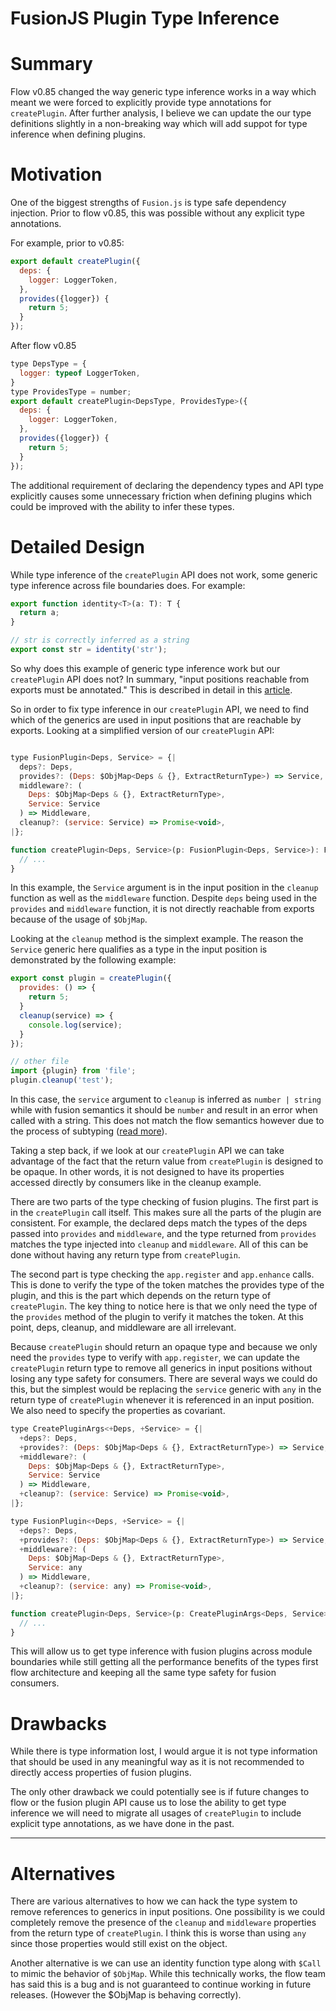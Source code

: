 # FusionJS Plugin Type Inference

# Summary

Flow v0.85 changed the way generic type inference works in a way which meant we were forced to explicitly provide type annotations for `createPlugin`. 
After further analysis, I believe we can update the our type definitions slightly in a non-breaking way which will add suppot for type inference when
defining plugins.

# Motivation

One of the biggest strengths of `Fusion.js` is type safe dependency injection. Prior to flow v0.85, this was possible without any explicit type annotations.

For example, prior to v0.85:

```js
export default createPlugin({
  deps: {
    logger: LoggerToken,
  },
  provides({logger}) {
    return 5;
  }
});
```

After flow v0.85

```js
type DepsType = {
  logger: typeof LoggerToken,
}
type ProvidesType = number;
export default createPlugin<DepsType, ProvidesType>({
  deps: {
    logger: LoggerToken,
  },
  provides({logger}) {
    return 5;
  }
});
```

The additional requirement of declaring the dependency types and API type explicitly causes some unnecessary friction when defining plugins which could be improved
with the ability to infer these types.

# Detailed Design

While type inference of the `createPlugin` API does not work, some generic type inference across file boundaries does. For example:

```js
export function identity<T>(a: T): T {
  return a;
}

// str is correctly inferred as a string
export const str = identity('str');
```

So why does this example of generic type inference work but our `createPlugin` API does not? In summary, "input positions reachable from exports must be annotated."
This is described in detail in this [article](https://medium.com/flow-type/asking-for-required-annotations-64d4f9c1edf8).

So in order to fix type inference in our `createPlugin` API, we need to find which of the generics are used in input positions that are reachable by exports.
Looking at a simplified version of our `createPlugin` API:

```js

type FusionPlugin<Deps, Service> = {|
  deps?: Deps,
  provides?: (Deps: $ObjMap<Deps & {}, ExtractReturnType>) => Service,
  middleware?: (
    Deps: $ObjMap<Deps & {}, ExtractReturnType>,
    Service: Service
  ) => Middleware,
  cleanup?: (service: Service) => Promise<void>,
|};

function createPlugin<Deps, Service>(p: FusionPlugin<Deps, Service>): FusionPlugin<Deps, Service> {
  // ...
}
```

In this example, the `Service` argument is in the input position in the `cleanup` function as well as the `middleware` function. Despite `deps` being used
in the `provides` and `middleware` function, it is not directly reachable from exports because of the usage of `$ObjMap`. 

Looking at the `cleanup` method is the simplext example. The reason the `Service` generic here qualifies as a type in the input position is demonstrated by
the following example:

```js
export const plugin = createPlugin({
  provides: () => {
    return 5;
  }
  cleanup(service) => {
    console.log(service);
  }
});

// other file
import {plugin} from 'file';
plugin.cleanup('test');
```

In this case, the `service` argument to `cleanup` is inferred as `number | string` while with fusion semantics it should be `number` and result in an error
when called with a string. This does not match the flow semantics however due to the process of subtyping ([read more](https://flow.org/en/docs/lang/subtypes/)).

Taking a step back, if we look at our `createPlugin` API we can take advantage of the fact that the return value from `createPlugin` is designed to be opaque.
In other words, it is not designed to have its properties accessed directly by consumers like in the cleanup example. 

There are two parts of the type checking of fusion plugins. The first part is in the `createPlugin` call itself. This makes sure all the parts of the plugin are 
consistent. For example, the declared deps match the types of the deps passed into `provides` and `middleware`, and the type returned from `provides` matches the 
type injected into `cleanup` and `middleware`. All of this can be done without having any return type from `createPlugin`.

The second part is type checking the `app.register` and `app.enhance` calls. This is done to verify the type of the token matches the provides type of the plugin, 
and this is the part which depends on the return type of `createPlugin`. The key thing to notice here is that we only need the type of the `provides` method of 
the plugin to verify it matches the token. At this point, deps, cleanup, and middleware are all irrelevant. 

Because `createPlugin` should return an opaque type and because we only need the `provides` type to verify with `app.register`, we can update the `createPlugin` 
return type to remove all generics in input positions without losing any type safety for consumers. There are several ways we could do this, but the simplest
would be replacing the `service` generic with `any` in the return type of `createPlugin` whenever it is referenced in an input position. We also need to specify
the properties as covariant.

```js
type CreatePluginArgs<+Deps, +Service> = {|
  +deps?: Deps,
  +provides?: (Deps: $ObjMap<Deps & {}, ExtractReturnType>) => Service,
  +middleware?: (
    Deps: $ObjMap<Deps & {}, ExtractReturnType>,
    Service: Service
  ) => Middleware,
  +cleanup?: (service: Service) => Promise<void>,
|};

type FusionPlugin<+Deps, +Service> = {|
  +deps?: Deps,
  +provides?: (Deps: $ObjMap<Deps & {}, ExtractReturnType>) => Service,
  +middleware?: (
    Deps: $ObjMap<Deps & {}, ExtractReturnType>,
    Service: any 
  ) => Middleware,
  +cleanup?: (service: any) => Promise<void>,
|};

function createPlugin<Deps, Service>(p: CreatePluginArgs<Deps, Service>): FusionPlugin<Deps, Service> {
  // ...
}
```

This will allow us to get type inference with fusion plugins across module boundaries while still getting all the performance benefits of the types first
flow architecture and keeping all the same type safety for fusion consumers.

# Drawbacks

While there is type information lost, I would argue it is not type information that should be used in any meaningful way as it is not recommended
to directly access properties of fusion plugins. 

The only other drawback we could potentially see is if future changes to flow or the fusion plugin API cause us to lose the ability to get type inference
we will need to migrate all usages of `createPlugin` to include explicit type annotations, as we have done in the past.

---

# Alternatives

There are various alternatives to how we can hack the type system to remove references to generics in input positions. One possibility is we could completely remove
the presence of the `cleanup` and `middleware` properties from the return type of `createPlugin`. I think this is worse than using `any` since those properties 
would still exist on the object.

Another alternative is we can use an identity function type along with `$Call` to mimic the behavior of `$ObjMap`. While this technically works, the flow team
has said this is a bug and is not guaranteed to continue working in future releases. (However the $ObjMap is behaving correctly).
